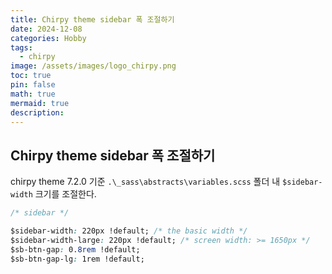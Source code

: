 ```yaml
---
title: Chirpy theme sidebar 폭 조절하기
date: 2024-12-08
categories: Hobby
tags: 
  - chirpy
image: /assets/images/logo_chirpy.png
toc: true
pin: false
math: true
mermaid: true
description: 
---
```


## Chirpy theme sidebar 폭 조절하기

chirpy theme 7.2.0 기준 `.\_sass\abstracts\variables.scss` 폴더 내 `$sidebar-width` 크기를 조절한다.

```css
/* sidebar */

$sidebar-width: 220px !default; /* the basic width */
$sidebar-width-large: 220px !default; /* screen width: >= 1650px */
$sb-btn-gap: 0.8rem !default;
$sb-btn-gap-lg: 1rem !default;

```





